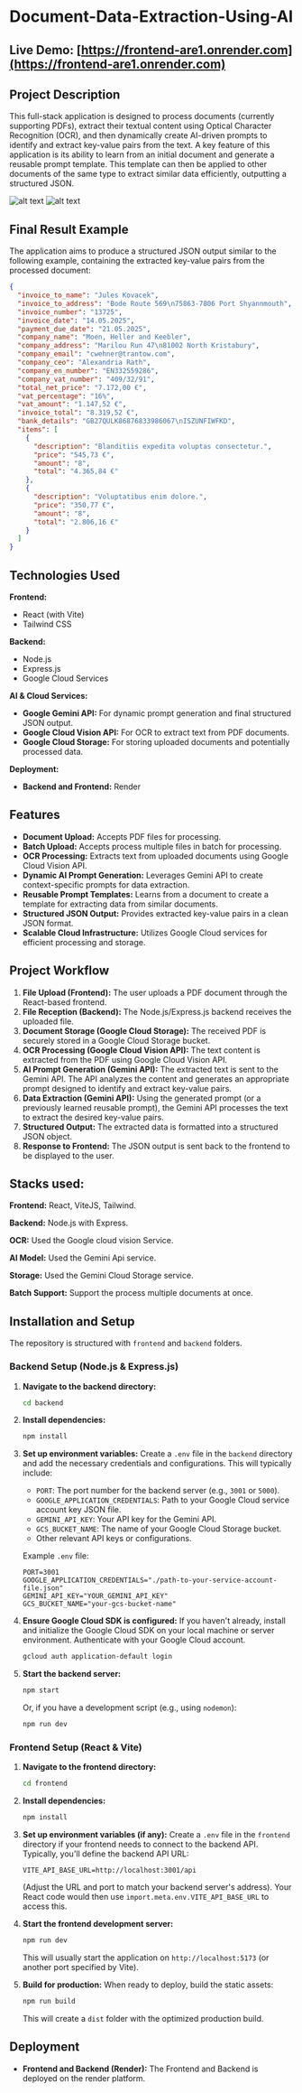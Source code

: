 # Document-Data-Extraction-Using-AI

## Live Demo: [https://frontend-are1.onrender.com](https://frontend-are1.onrender.com)

## Project Description

This full-stack application is designed to process documents (currently supporting PDFs), extract their textual content using Optical Character Recognition (OCR), and then dynamically create AI-driven prompts to identify and extract key-value pairs from the text. A key feature of this application is its ability to learn from an initial document and generate a reusable prompt template. This template can then be applied to other documents of the same type to extract similar data efficiently, outputting a structured JSON.

![alt text](./examples/image.png)
![alt text](./examples/image-2.png)

## Final Result Example

The application aims to produce a structured JSON output similar to the following example, containing the extracted key-value pairs from the processed document:

```json
{
  "invoice_to_name": "Jules Kovacek",
  "invoice_to_address": "Bode Route 569\n75863-7806 Port Shyannmouth",
  "invoice_number": "13725",
  "invoice_date": "14.05.2025",
  "payment_due_date": "21.05.2025",
  "company_name": "Moen, Heller and Keebler",
  "company_address": "Marilou Run 47\n81002 North Kristabury",
  "company_email": "cwehner@trantow.com",
  "company_ceo": "Alexandria Rath",
  "company_en_number": "EN332559286",
  "company_vat_number": "409/32/91",
  "total_net_price": "7.172,00 €",
  "vat_percentage": "16%",
  "vat_amount": "1.147,52 €",
  "invoice_total": "8.319,52 €",
  "bank_details": "GB27QULK86876833986067\nISZUNFIWFKD",
  "items": [
    {
      "description": "Blanditiis expedita voluptas consectetur.",
      "price": "545,73 €",
      "amount": "8",
      "total": "4.365,84 €"
    },
    {
      "description": "Voluptatibus enim dolore.",
      "price": "350,77 €",
      "amount": "8",
      "total": "2.806,16 €"
    }
  ]
}
```

## Technologies Used

**Frontend:**

* React (with Vite)
* Tailwind CSS

**Backend:**

* Node.js
* Express.js
* Google Cloud Services

**AI & Cloud Services:**

* **Google Gemini API:** For dynamic prompt generation and final structured JSON output.
* **Google Cloud Vision API:** For OCR to extract text from PDF documents.
* **Google Cloud Storage:** For storing uploaded documents and potentially processed data.

**Deployment:**

* **Backend and Frontend:**  Render

## Features

* **Document Upload:** Accepts PDF files for processing.
* **Batch Upload:** Accepts process multiple files in batch for processing.
* **OCR Processing:** Extracts text from uploaded documents using Google Cloud Vision API.
* **Dynamic AI Prompt Generation:** Leverages Gemini API to create context-specific prompts for data extraction.
* **Reusable Prompt Templates:** Learns from a document to create a template for extracting data from similar documents.
* **Structured JSON Output:** Provides extracted key-value pairs in a clean JSON format.
* **Scalable Cloud Infrastructure:** Utilizes Google Cloud services for efficient processing and storage.

## Project Workflow

1. **File Upload (Frontend):** The user uploads a PDF document through the React-based frontend.
2. **File Reception (Backend):** The Node.js/Express.js backend receives the uploaded file.
3. **Document Storage (Google Cloud Storage):** The received PDF is securely stored in a Google Cloud Storage bucket.
4. **OCR Processing (Google Cloud Vision API):** The text content is extracted from the PDF using Google Cloud Vision API.
5. **AI Prompt Generation (Gemini API):** The extracted text is sent to the Gemini API. The API analyzes the content and generates an appropriate prompt designed to identify and extract key-value pairs.
6. **Data Extraction (Gemini API):** Using the generated prompt (or a previously learned reusable prompt), the Gemini API processes the text to extract the desired key-value pairs.
7. **Structured Output:** The extracted data is formatted into a structured JSON object.
8. **Response to Frontend:** The JSON output is sent back to the frontend to be displayed to the user.

## Stacks used:

**Frontend:** React, ViteJS, Tailwind.

**Backend:** Node.js with Express.

**OCR:** Used the Google cloud vision Service.

**AI Model:** Used the Gemini Api service.

**Storage:** Used the Gemini Cloud Storage service.

**Batch Support:** Support the  process multiple documents at once.

## Installation and Setup

The repository is structured with `frontend` and `backend` folders.

### Backend Setup (Node.js & Express.js)

1. **Navigate to the backend directory:**

   ```bash
   cd backend
   ```
2. **Install dependencies:**

   ```bash
   npm install
   ```
3. **Set up environment variables:**
   Create a `.env` file in the `backend` directory and add the necessary credentials and configurations. This will typically include:

   * `PORT`: The port number for the backend server (e.g., `3001` or `5000`).
   * `GOOGLE_APPLICATION_CREDENTIALS`: Path to your Google Cloud service account key JSON file.
   * `GEMINI_API_KEY`: Your API key for the Gemini API.
   * `GCS_BUCKET_NAME`: The name of your Google Cloud Storage bucket.
   * Other relevant API keys or configurations.

   Example `.env` file:

   ```
   PORT=3001
   GOOGLE_APPLICATION_CREDENTIALS="./path-to-your-service-account-file.json"
   GEMINI_API_KEY="YOUR_GEMINI_API_KEY"
   GCS_BUCKET_NAME="your-gcs-bucket-name"
   ```
4. **Ensure Google Cloud SDK is configured:**
   If you haven't already, install and initialize the Google Cloud SDK on your local machine or server environment. Authenticate with your Google Cloud account.

   ```bash
   gcloud auth application-default login
   ```
5. **Start the backend server:**

   ```bash
   npm start
   ```

   Or, if you have a development script (e.g., using `nodemon`):

   ```bash
   npm run dev
   ```

### Frontend Setup (React & Vite)

1. **Navigate to the frontend directory:**

   ```bash
   cd frontend
   ```

2. **Install dependencies:**

   ```bash
   npm install
   ```

3. **Set up environment variables (if any):**
   Create a `.env` file in the `frontend` directory if your frontend needs to connect to the backend API.
   Typically, you'll define the backend API URL:

   ```
   VITE_API_BASE_URL=http://localhost:3001/api
   ```

   (Adjust the URL and port to match your backend server's address).
   Your React code would then use `import.meta.env.VITE_API_BASE_URL` to access this.

4. **Start the frontend development server:**

   ```bash
   npm run dev
   ```

   This will usually start the application on `http://localhost:5173` (or another port specified by Vite).

5. **Build for production:**
   When ready to deploy, build the static assets:

   ```bash
   npm run build
   ```

   This will create a `dist` folder with the optimized production build.

## Deployment

* **Frontend and Backend (Render):**
  The Frontend and Backend is deployed on the render platform.
